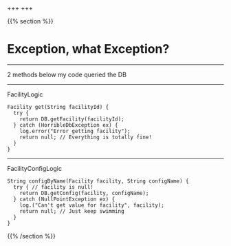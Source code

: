 +++
+++

{{% section %}}
# Exception, what Exception?

---
2 methods below my code queried the DB

---
FacilityLogic

    Facility get(String facilityId) {
      try {
        return DB.getFacility(facilityId);
      } catch (HorribleDbException ex) {
        log.error("Error getting facility");
        return null; // Everything is totally fine!
      }
    }

---

FacilityConfigLogic

    String configByName(Facility facility, String configName) {
      try { // facility is null!
        return DB.getConfig(facility, configName); 
      } catch (NullPointException ex) {
        log.("Can't get value for facility", facility); 
        return null; // Just keep swimming
      } 
    }

{{% /section %}}
